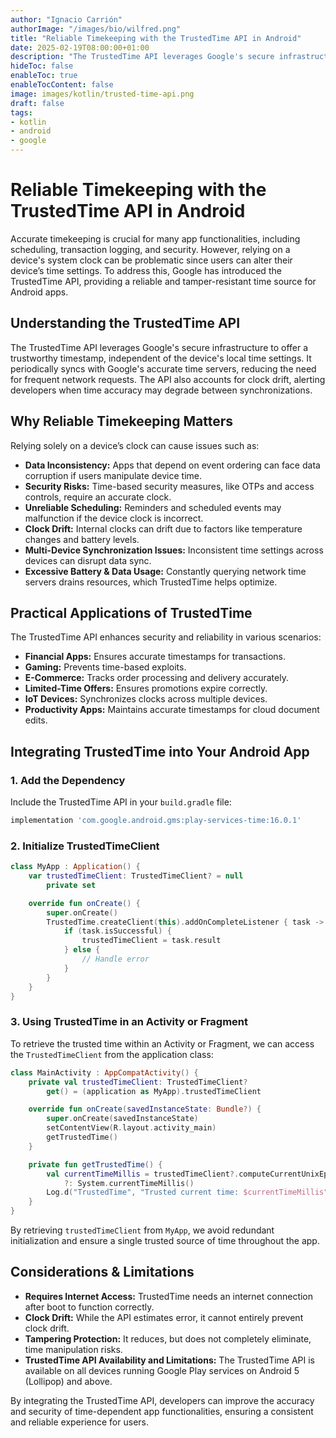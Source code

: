 ```yaml
---
author: "Ignacio Carrión"
authorImage: "/images/bio/wilfred.png"
title: "Reliable Timekeeping with the TrustedTime API in Android"
date: 2025-02-19T08:00:00+01:00
description: "The TrustedTime API leverages Google's secure infrastructure to offer a trustworthy timestamp"
hideToc: false
enableToc: true
enableTocContent: false
image: images/kotlin/trusted-time-api.png
draft: false
tags:
- kotlin
- android
- google
---
```


# Reliable Timekeeping with the TrustedTime API in Android

Accurate timekeeping is crucial for many app functionalities, including scheduling, transaction logging, and security. However, relying on a device's system clock can be problematic since users can alter their device’s time settings. To address this, Google has introduced the TrustedTime API, providing a reliable and tamper-resistant time source for Android apps.

## Understanding the TrustedTime API

The TrustedTime API leverages Google's secure infrastructure to offer a trustworthy timestamp, independent of the device's local time settings. It periodically syncs with Google's accurate time servers, reducing the need for frequent network requests. The API also accounts for clock drift, alerting developers when time accuracy may degrade between synchronizations.

## Why Reliable Timekeeping Matters

Relying solely on a device’s clock can cause issues such as:

- **Data Inconsistency:** Apps that depend on event ordering can face data corruption if users manipulate device time.
- **Security Risks:** Time-based security measures, like OTPs and access controls, require an accurate clock.
- **Unreliable Scheduling:** Reminders and scheduled events may malfunction if the device clock is incorrect.
- **Clock Drift:** Internal clocks can drift due to factors like temperature changes and battery levels.
- **Multi-Device Synchronization Issues:** Inconsistent time settings across devices can disrupt data sync.
- **Excessive Battery & Data Usage:** Constantly querying network time servers drains resources, which TrustedTime helps optimize.

## Practical Applications of TrustedTime

The TrustedTime API enhances security and reliability in various scenarios:

- **Financial Apps:** Ensures accurate timestamps for transactions.
- **Gaming:** Prevents time-based exploits.
- **E-Commerce:** Tracks order processing and delivery accurately.
- **Limited-Time Offers:** Ensures promotions expire correctly.
- **IoT Devices:** Synchronizes clocks across multiple devices.
- **Productivity Apps:** Maintains accurate timestamps for cloud document edits.

## Integrating TrustedTime into Your Android App

### 1. Add the Dependency

Include the TrustedTime API in your `build.gradle` file:

```groovy
implementation 'com.google.android.gms:play-services-time:16.0.1'
```

### 2. Initialize TrustedTimeClient

```kotlin
class MyApp : Application() {
    var trustedTimeClient: TrustedTimeClient? = null
        private set

    override fun onCreate() {
        super.onCreate()
        TrustedTime.createClient(this).addOnCompleteListener { task ->
            if (task.isSuccessful) {
                trustedTimeClient = task.result
            } else {
                // Handle error
            }
        }
    }
}
```

### 3. Using TrustedTime in an Activity or Fragment

To retrieve the trusted time within an Activity or Fragment, we can access the `TrustedTimeClient` from the application class:

```kotlin
class MainActivity : AppCompatActivity() {
    private val trustedTimeClient: TrustedTimeClient?
        get() = (application as MyApp).trustedTimeClient

    override fun onCreate(savedInstanceState: Bundle?) {
        super.onCreate(savedInstanceState)
        setContentView(R.layout.activity_main)
        getTrustedTime()
    }

    private fun getTrustedTime() {
        val currentTimeMillis = trustedTimeClient?.computeCurrentUnixEpochMillis()
            ?: System.currentTimeMillis()
        Log.d("TrustedTime", "Trusted current time: $currentTimeMillis")
    }
}
```

By retrieving `trustedTimeClient` from `MyApp`, we avoid redundant initialization and ensure a single trusted source of time throughout the app.

## Considerations & Limitations

- **Requires Internet Access:** TrustedTime needs an internet connection after boot to function correctly.
- **Clock Drift:** While the API estimates error, it cannot entirely prevent clock drift.
- **Tampering Protection:** It reduces, but does not completely eliminate, time manipulation risks.
- **TrustedTime API Availability and Limitations:** The TrustedTime API is available on all devices running Google Play services on Android 5 (Lollipop) and above.

By integrating the TrustedTime API, developers can improve the accuracy and security of time-dependent app functionalities, ensuring a consistent and reliable experience for users.
